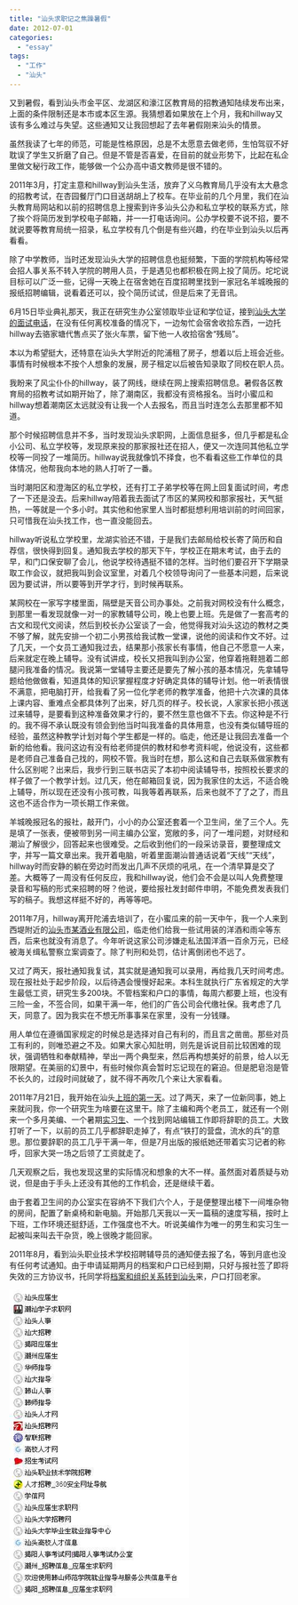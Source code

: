 ```yaml
---
title: "汕头求职记之焦躁暑假"
date: 2012-07-01
categories: 
  - "essay"
tags: 
  - "工作"
  - "汕头"
---
```


又到暑假，看到汕头市金平区、龙湖区和濠江区教育局的招教通知陆续发布出来，上面的条件限制还是本市或本区生源。我猜想着如果放在上个月，我和hillway又该有多么难过与失望。这些通知又让我回想起了去年暑假刚来汕头的情景。

虽然我读了七年的师范，可能是性格原因，总是不太愿意去做老师，生怕驾驭不好耽误了学生又折磨了自己。但是不管是否喜爱，在目前的就业形势下，比起在私企里做文秘行政工作，能够做一个公办高中语文教师是很不错的。

2011年3月，打定主意和hillway到汕头生活，放弃了义乌教育局几乎没有太大悬念的招教考试，在杏园餐厅门口目送胡胡上了校车。在毕业前的几个月里，我们在汕头教育局网站和以前的招聘信息上搜索到许多汕头公办和私立学校的联系方式，除了挨个将简历发到学校电子邮箱，并一一打电话询问。公办学校要不说不招，要不就说要等教育局统一招录，私立学校有几个倒是有些兴趣，约在毕业到汕头以后再看看。

除了中学教师，当时还发现汕头大学的招聘信息也挺频繁，下面的学院机构等经常会招人事关系不转入学院的聘用人员，于是遇见也都积极在网上投了简历。坨坨说目标可以广泛一些，记得一天晚上在宿舍她在百度招聘里找到一家冠名羊城晚报的报纸招聘编辑，说看着还可以，投个简历试试，但是后来了无音讯。

6月15日毕业典礼那天，我正在研究生办公室领取毕业证和学位证，接到[汕头大学的面试电话](http://www.jfsay.com/archives/349.html "汕头大学长江设计与艺术学院面试经历")，在没有任何离校准备的情况下，一边匆忙会宿舍收拾东西，一边托hillway去骆家塘代售点买了张火车票，留下他一人收拾宿舍“残局”。

本以为希望挺大，还特意在汕头大学附近的陀浦租了房子，想着以后上班会近些。事情有时候根本不按个人想象的发展，房子租定以后被告知录取了同校在职人员。

我盼来了风尘仆仆的hillway，装了网线，继续在网上搜索招聘信息。暑假各区教育局的招教考试如期开始了，除了潮南区，我都没有资格报名。当时小蜜瓜和hillway想着潮南区太远就没有让我一个人去报名，而且当时连怎么去那里都不知道。

那个时候招聘信息并不多，当时发现汕头求职网，上面信息挺多，但几乎都是私企小公司、私立学校等，发现原来投的那家报社还在招人，便又一次连同其他私立学校等一同投了一堆简历。hillway说我就像饥不择食，也不看看这些工作单位的具体情况，他帮我向本地的熟人打听了一番。

当时潮阳区和澄海区的私立学校，还有打工子弟学校等在网上回复面试时间，考虑了一下还是没去。后来hillway陪着我去面试了市区的某网校和那家报社，天气挺热，一等就是一个多小时。其实他和他家里人当时都挺想利用培训前的时间回家，只可惜我在汕头找工作，也一直没能回去。

hillway听说私立学校里，龙湖实验还不错，于是我们去邮局给校长寄了简历和自荐信，很快得到回复。通知我去学校的那天下午，学校正在期末考试，由于去的早，和门口保安聊了会儿，他说学校待遇挺不错的怎样。当时他们要召开下学期录取工作会议，就把我叫到会议室里，对着几个校领导询问了一些基本问题，后来说因为要试讲，所以要等到开学才行，到时候再联系。

某网校在一家写字楼里面，隔壁是天音公司办事处。之前我对网校没有什么概念，到那里一看发现就像一对一的家教辅导公司，晚上也要上班。先是做了一套高考的古文和现代文阅读，然后到校长办公室谈了一会，他觉得我对汕头这边的教材之类不够了解，就先安排一个初二小男孩给我试教一堂课，说他的阅读和作文不好。过了几天，一个女员工通知我过去，结果那小孩家长有事情，他自己不愿意一人来，后来就定在晚上辅导。没有试讲成，校长又把我叫到办公室，他穿着拖鞋翘着二郎腿问我准备的情况。我说第一堂辅导主要还是要先了解小孩的基本情况，先拿辅导题给他做做看，知道具体的知识掌握程度才好确定具体的辅导计划。他一听表情很不满意，把电脑打开，给我看了另一位化学老师的教学准备，他把十六次课的具体上课内容、重难点全都具体列了出来，好几页的样子。校长说，人家家长把小孩送过来辅导，是要看到这种准备效果才行的，要不然生意也做不下去。你这种是不行的。我不得不承认既没有领会到他当时叫我准备的具体用意，也没有类似辅导班的经验，虽然这种教学计划对每个学生都是一样的。临走，他还是让我回去准备一个新的给他看。我问这边有没有给老师提供的教材和参考资料呢，他说没有，这些都是老师自己准备自己找的，网校不管。我当时在想，那么这和自己去联系做家教有什么区别呢？出来后，我步行到三联书店买了本初中阅读辅导书，按照校长要求的样子做了一个教学计划。过几天，他在邮箱回复说，因为我家住的太远，不适合晚上辅导，所以现在还没有小孩可教，叫我等着再联系，后来也就不了了之了，而且这也不适合作为一项长期工作来做。

羊城晚报冠名的报社，敲开门，小小的办公室还套着一个卫生间，坐了三个人。先是填了一张表，便被带到另一间主编办公室，宽敞的多，问了一堆问题，对财经和潮汕了解很少，回答起来也很难受。之后收到他们的一段采访录音，要整理成文字，并写一篇文章出来。我开着电脑，听着里面潮汕普通话说着“天线”“天线”，hillway时而安静的躺在旁边时而发出几声不厌烦的吼吼，在一个清早算是交了差。大概等了一周没有任何反应，我和hillway说，他们会不会是以叫人免费整理录音和写稿的形式来招聘的呀？他说，要给报社发封邮件申明，不能免费发表我们写的稿子。我想这样挺不好的，再等等吧。

2011年7月，hillway离开陀浦去培训了，在小蜜瓜来的前一天中午，我一个人来到西堤附近的[汕头市某酒业有限公司](http://www.jfsay.com/archives/348.html "某酒业有限公司面试经历")，临走他们给我一些试用装的洋酒和雨伞等东西，后来也就没有消息了。今年听说这家公司涉嫌走私法国洋酒一百余万元，已经被海关缉私警察立案调查了。除了判刑和处罚，估计离倒闭也不远了。

又过了两天，报社通知我复试，其实就是通知我可以录用，再给我几天时间考虑。现在报社处于起步阶段，以后待遇会慢慢好起来。本科生就执行广东省规定的大学生最低工资，研究生多200块。不管档案和户口的事情，每周六都要上班，也没有三险一金，不签合同，如果干满一年，他们的广告公司会代缴社保。我考虑了几天，同意了。因为我实在不想无所事事呆在家里，没有一分钱赚。

用人单位在遵循国家规定的时候总是选择对自己有利的，而且言之凿凿。那些对员工有利的，则唯恐避之不及。如果大家心知肚明，则先是诉说目前比较困难的现状，强调牺牲和奉献精神，举出一两个典型来，然后再构想美好的前景，给人以无限期望。在美丽的幻景中，有些时候你真会暂时忘记现在的窘迫。但是肥皂泡是管不长久的，过段时间就破了，就不得不再吹几个来让大家看看。

2011年7月21日，我开始在汕头[上班的第一天](http://www.jfsay.com/archives/341.html "上班第一天")。过了两天，来了一位新同事，她上来就问我，你一个研究生为啥要在这里干。除了主编和两个老员工，就还有一个刚来一个多月美编、一个暑期[实习生](http://www.jfsay.com/archives/372.html "90后的实习生")、一个找到网站编辑工作即将辞职的员工。大致打听了一下，以前的员工几乎都辞职走掉了，有点“铁打的营盘，流水的兵”的意思。那位要辞职的员工几乎干满一年，但是7月出版的报纸她还带着实习记者的称呼，回家大哭一场之后领了工资就走了。

几天观察之后，我也发现这里的实际情况和想象的大不一样。虽然面对着质疑与劝说，但是由于手头上还没有其他的工作机会，还是继续干着。

由于套着卫生间的办公室实在容纳不下我们六个人，于是便整理出楼下一间堆杂物的房间，配置了新桌椅和新电脑。开始那几天我以一天一篇稿的速度写稿，按时上下班，工作环境还挺舒适，工作强度也不大。听说美编作为唯一的男生和实习生一起被叫来叫去干杂货，晚上很晚才能回家。

2011年8月，看到汕头职业技术学校招聘辅导员的通知便去报了名，等到月底也没有任何考试通知。由于申请延期两月的档案和户口已经到期，只好与报社签了即将失效的三方协议书，托同学将[档案和组织关系转到汕头](http://www.jfsay.com/archives/408.html)来，户口打回老家。

![shantoujob](images/7454394326_c85c3aff7f_z.jpg)
